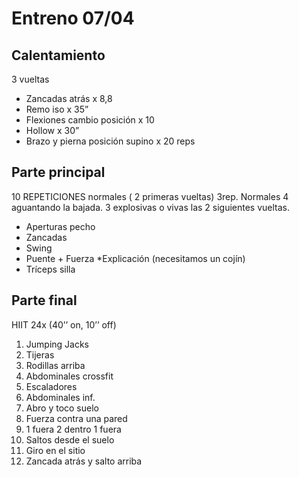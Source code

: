 # Entreno 07/04

## Calentamiento

3 vueltas

- Zancadas atrás x 8,8
- Remo iso x 35”
- Flexiones cambio posición x 10
- Hollow x 30” 
- Brazo y pierna posición supino x 20 reps 

## Parte principal

10 REPETICIONES normales ( 2 primeras vueltas) 3rep. Normales 4 aguantando la bajada. 3 explosivas o vivas las 2 siguientes vueltas.

- Aperturas pecho 
- Zancadas
- Swing 
- Puente + Fuerza  *Explicación (necesitamos un cojín)
- Tríceps silla 

## Parte final

HIIT 24x (40’’ on, 10’’ off)

1. Jumping Jacks 
2. Tijeras
3. Rodillas arriba 
4. Abdominales crossfit 
5. Escaladores
6. Abdominales inf.
7. Abro y toco suelo
8. Fuerza contra una pared
9. 1 fuera 2 dentro 1 fuera
10. Saltos desde el suelo
11. Giro en el sitio 
12. Zancada atrás y salto arriba
